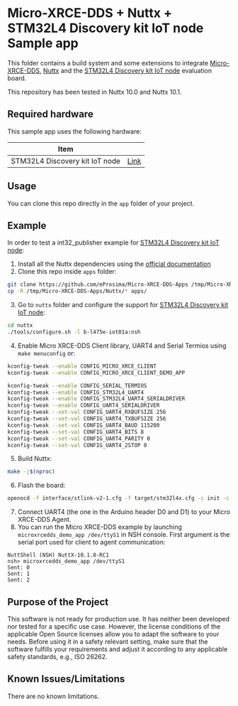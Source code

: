 # Micro-XRCE-DDS + Nuttx + STM32L4 Discovery kit IoT node Sample app

This folder contains a build system and some extensions to integrate [Micro-XRCE-DDS](https://micro-xrce-dds.readthedocs.io/en/latest/), [Nuttx](https://nuttx.apache.org/) and the [STM32L4 Discovery kit IoT node](https://www.st.com/en/evaluation-tools/b-l475e-iot01a.html) evaluation board.

This repository has been tested in Nuttx 10.0 and Nuttx 10.1.

## Required hardware

This sample app uses the following hardware:

| Item                           |                                                                                                |
| ------------------------------ | ---------------------------------------------------------------------------------------------- |
| STM32L4 Discovery kit IoT node | [Link](https://www.st.com/en/evaluation-tools/b-l475e-iot01a.html)                             |

## Usage

You can clone this repo directly in the `app` folder of your project.

## Example

In order to test a int32_publisher example for [STM32L4 Discovery kit IoT node](https://www.st.com/en/evaluation-tools/b-l475e-iot01a.html):

1. Install all the Nuttx dependencies using the [official documentation](https://nuttx.apache.org/docs/10.0.0/quickstart/install.html)
2. Clone this repo inside `apps` folder:
```bash
git clone https://github.com/eProsima/Micro-XRCE-DDS-Apps /tmp/Micro-XRCE-DDS-Apps
cp -R /tmp/Micro-XRCE-DDS-Apps/Nuttx/* apps/
```
3. Go to `nuttx` folder and configure the support for [STM32L4 Discovery kit IoT node](https://www.st.com/en/evaluation-tools/b-l475e-iot01a.html):
```bash
cd nuttx
./tools/configure.sh -l b-l475e-iot01a:nsh
```
4. Enable Micro XRCE-DDS Client library, UART4 and Serial Termios using `make menuconfig` or:
```bash
kconfig-tweak --enable CONFIG_MICRO_XRCE_CLIENT
kconfig-tweak --enable CONFIG_MICRO_XRCE_CLIENT_DEMO_APP

kconfig-tweak --enable CONFIG_SERIAL_TERMIOS
kconfig-tweak --enable CONFIG_STM32L4_UART4
kconfig-tweak --enable CONFIG_STM32L4_UART4_SERIALDRIVER
kconfig-tweak --enable CONFIG_UART4_SERIALDRIVER
kconfig-tweak --set-val CONFIG_UART4_RXBUFSIZE 256
kconfig-tweak --set-val CONFIG_UART4_TXBUFSIZE 256
kconfig-tweak --set-val CONFIG_UART4_BAUD 115200
kconfig-tweak --set-val CONFIG_UART4_BITS 8
kconfig-tweak --set-val CONFIG_UART4_PARITY 0
kconfig-tweak --set-val CONFIG_UART4_2STOP 0
```
5. Build Nuttx:
```bash
make -j$(nproc)
```
6. Flash the board:
```bash
openocd -f interface/stlink-v2-1.cfg -f target/stm32l4x.cfg -c init -c "reset halt" -c "flash write_image erase nuttx.bin 0x08000000" -c "reset" -c "exit"
```
7. Connect UART4 (the one in the Arduino header D0 and D1) to your Micro XRCE-DDS Agent.
8. You can run the Micro XRCE-DDS example by launching `microxrcedds_demo_app /dev/ttyS1` in NSH console. First argument is the serial port used for client to agent communication:
```
NuttShell (NSH) NuttX-10.1.0-RC1
nsh> microxrcedds_demo_app /dev/ttyS1
Sent: 0
Sent: 1
Sent: 2
```

## Purpose of the Project

This software is not ready for production use. It has neither been developed nor
tested for a specific use case. However, the license conditions of the
applicable Open Source licenses allow you to adapt the software to your needs.
Before using it in a safety relevant setting, make sure that the software
fulfills your requirements and adjust it according to any applicable safety
standards, e.g., ISO 26262.

## Known Issues/Limitations

There are no known limitations.
